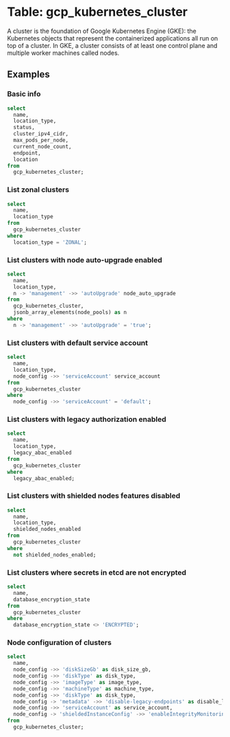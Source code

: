 # Table: gcp_kubernetes_cluster

A cluster is the foundation of Google Kubernetes Engine (GKE): the Kubernetes objects that represent the containerized applications all run on top of a cluster. In GKE, a cluster consists of at least one control plane and multiple worker machines called nodes.

## Examples

### Basic info

```sql
select
  name,
  location_type,
  status,
  cluster_ipv4_cidr,
  max_pods_per_node,
  current_node_count,
  endpoint,
  location
from
  gcp_kubernetes_cluster;
```


### List zonal clusters

```sql
select
  name,
  location_type
from
  gcp_kubernetes_cluster
where
  location_type = 'ZONAL';
```


### List clusters with node auto-upgrade enabled

```sql
select
  name,
  location_type,
  n -> 'management' ->> 'autoUpgrade' node_auto_upgrade
from
  gcp_kubernetes_cluster,
  jsonb_array_elements(node_pools) as n
where
  n -> 'management' ->> 'autoUpgrade' = 'true';
```


### List clusters with default service account

```sql
select
  name,
  location_type,
  node_config ->> 'serviceAccount' service_account
from
  gcp_kubernetes_cluster
where
  node_config ->> 'serviceAccount' = 'default';
```


### List clusters with legacy authorization enabled

```sql
select
  name,
  location_type,
  legacy_abac_enabled
from
  gcp_kubernetes_cluster
where
  legacy_abac_enabled;
```


### List clusters with shielded nodes features disabled

```sql
select
  name,
  location_type,
  shielded_nodes_enabled
from
  gcp_kubernetes_cluster
where
  not shielded_nodes_enabled;
```


### List clusters where secrets in etcd are not encrypted

```sql
select
  name,
  database_encryption_state
from
  gcp_kubernetes_cluster
where
  database_encryption_state <> 'ENCRYPTED';
```


### Node configuration of clusters

```sql
select
  name,
  node_config ->> 'diskSizeGb' as disk_size_gb,
  node_config ->> 'diskType' as disk_type,
  node_config ->> 'imageType' as image_type,
  node_config ->> 'machineType' as machine_type,
  node_config ->> 'diskType' as disk_type,
  node_config -> 'metadata' ->> 'disable-legacy-endpoints' as disable_legacy_endpoints,
  node_config ->> 'serviceAccount' as service_account,
  node_config -> 'shieldedInstanceConfig' ->> 'enableIntegrityMonitoring' as enable_integrity_monitoring
from
  gcp_kubernetes_cluster;
```
